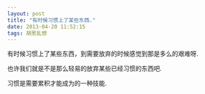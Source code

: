 ```yaml
---
layout: post
title: "有时候习惯上了某些东西."
date: 2013-04-20 11:52:15
tags: 胡思乱想
---
```


有时候习惯上了某些东西，到需要放弃的时候感觉到那是多么的艰难呀.

也许我们就是不是那么轻易的放弃某些已经习惯的东西吧.

习惯是需要累积才能成为的一种技能.
